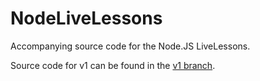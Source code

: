 NodeLiveLessons
===============

Accompanying source code for the Node.JS LiveLessons.

Source code for v1 can be found in the
[v1 branch](https://github.com/marcwan/NodeLiveLessons/tree/v1).

